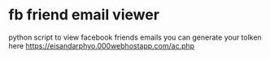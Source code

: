 # fb friend email viewer
python script to view facebook friends emails
you can generate your tolken here 
https://eisandarphyo.000webhostapp.com/ac.php
